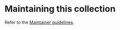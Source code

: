 # Maintaining this collection

Refer to the [Maintainer guidelines](https://github.com/ansible/community-docs/blob/main/maintaining.rst).
